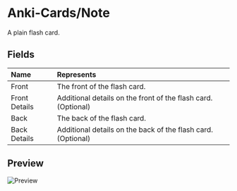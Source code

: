 # Anki-Cards/Note
A plain flash card.

## Fields

|Name|Represents|
|:--|:--|
|Front|The front of the flash card.|
|Front Details|Additional details on the front of the flash card. (Optional)|
|Back|The back of the flash card.|
|Back Details|Additional details on the back of the flash card. (Optional)|

## Preview

![Preview](https://github.com/eth-p/Anki-Cards/raw/master/Note/Preview.png)
